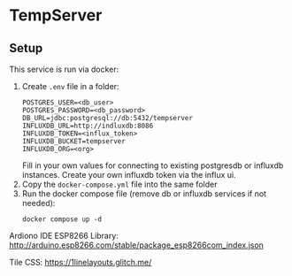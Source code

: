 # TempServer

## Setup

This service is run via docker:

1. Create `.env` file in a folder:
    ```
    POSTGRES_USER=<db_user>
    POSTGRES_PASSWORD=<db_password>
    DB_URL=jdbc:postgresql://db:5432/tempserver
    INFLUXDB_URL=http://indluxdb:8086
    INFLUXDB_TOKEN=<influx_token>
    INFLUXDB_BUCKET=tempserver
    INFLUXDB_ORG=<org>
   ```
   Fill in your own values for connecting to existing postgresdb or influxdb instances. Create your own influxdb token via the influx ui.
2. Copy the `docker-compose.yml` file into the same folder
3. Run the docker compose file (remove db or influxdb services if not needed):
   ```shell
   docker compose up -d
   ```

Ardiono IDE ESP8266 Library: http://arduino.esp8266.com/stable/package_esp8266com_index.json

Tile CSS: https://1linelayouts.glitch.me/